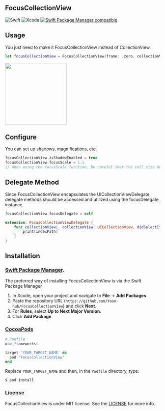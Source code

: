## FocusCollectionView

![Swift](https://img.shields.io/badge/Swift-5.4+-blue.svg) ![Xcode](https://img.shields.io/badge/Xcode-12.0+-green)
[![Swift Package Manager compatible](https://img.shields.io/badge/SPM-compatible-4BC51D.svg?style=flat)](https://github.com/apple/swift-package-manager)


## Usage

You just need to make it FocusCollectionView instead of CollectionView.
```swift
let focusCollectionView = FocusCollectionView(frame: .zero, collectionViewLayout: flowLayout)
```
<img src="https://github.com/user-attachments/assets/f68ff28a-cd74-4ded-b01d-a94c04658d13" width="200" />

## Configure
You can set up shadows, magnifications, etc.
```swift
focusCollectionView.isShadowEnabled = true
focusCollectionView.focusScale = 1.1 
// When using the focusScale function, be careful that the cell size does not exceed the CollectionView size.
```

## Delegate Method
Since FocusCollectionView encapsulates the UICollectionViewDelegate, delegate methods should be accessed and utilized using the focusDelegate instance.
```swift
focusCollectionView.focusDelegate = self

extension: FocusCollectionViewDelegate {
    func collectionView(_ collectionView: UICollectionView, didSelectItemAt indexPath: IndexPath) {
        print(indexPath)
    }
}
```


## Installation

### [Swift Package Manager](https://swift.org/package-manager).

The preferred way of installing FocusCollectionView is via the Swift Package Manager

1. In Xcode, open your project and navigate to **File** → **Add Packages**
2. Paste the repository URL (`https://github.com/Yoon-hub/FocusCollectionView`) and click **Next**.
3. For **Rules**, select **Up to Next Major Version**.
4. Click **Add Package**.


### [CocoaPods](https://guides.cocoapods.org/using/using-cocoapods.html)

```ruby
# Podfile
use_frameworks!

target 'YOUR_TARGET_NAME' do
  pod 'FocusCollectionView'
end
```

Replace `YOUR_TARGET_NAME` and then, in the `Podfile` directory, type:

```bash
$ pod install
```

### License

FocusCollectionView is under MIT license. See the [LICENSE](https://github.com/Yoon-hub/FocusCollectionView/blob/main/LICENSE) for more info.
